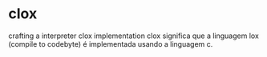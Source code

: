 # clox

crafting a interpreter clox implementation
clox significa que a linguagem lox (compile to codebyte) é  implementada usando a linguagem c.
